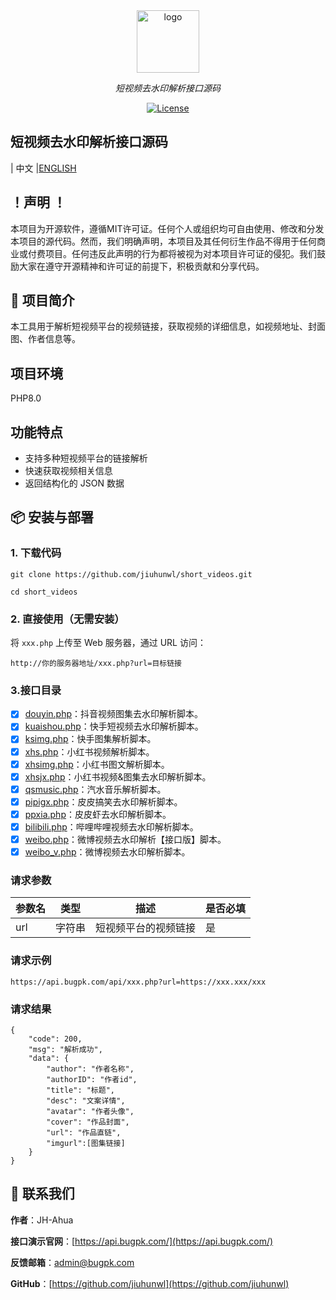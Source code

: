 <div align="center">
  <img width="100px" alt="logo" src="https://img.jiuhunwl.cn/up/2025/05/23/68305545df6d7.png"/></a>
  <p><em>短视频去水印解析接口源码</em></p>
<div>
  <a href="https://github.com/OpenListTeam/jiuhunwl/short_videos/main/LICENSE">
    <img src="https://img.shields.io/github/license/jiuhunwl/short_videos" alt="License" />
  </a>
</div>
<div>
</div>
</div>

## 短视频去水印解析接口源码
| 中文 |[ENGLISH](./README_EN.md)
## ！声明 ！
本项目为开源软件，遵循MIT许可证。任何个人或组织均可自由使用、修改和分发本项目的源代码。然而，我们明确声明，本项目及其任何衍生作品不得用于任何商业或付费项目。任何违反此声明的行为都将被视为对本项目许可证的侵犯。我们鼓励大家在遵守开源精神和许可证的前提下，积极贡献和分享代码。

## 🚀 项目简介
本工具用于解析短视频平台的视频链接，获取视频的详细信息，如视频地址、封面图、作者信息等。
## 项目环境
PHP8.0

## 功能特点
- 支持多种短视频平台的链接解析
- 快速获取视频相关信息
- 返回结构化的 JSON 数据

## 📦 安装与部署

### 1. 下载代码



```
git clone https://github.com/jiuhunwl/short_videos.git

cd short_videos
```
### 2. 直接使用（无需安装）

将 `xxx.php` 上传至 Web 服务器，通过 URL 访问：
```
http://你的服务器地址/xxx.php?url=目标链接
```
### 3.接口目录

- [x] [douyin.php](short_videos/api/douyin.php)：抖音视频图集去水印解析脚本。
- [x] [kuaishou.php](short_videos/api/kuaishou.php)：快手短视频去水印解析脚本。
- [x] [ksimg.php](short_videos/api/ksimg.php)：快手图集解析脚本。
- [x] [xhs.php](short_videos/api/xhs.php)：小红书视频解析脚本。
- [x] [xhsimg.php](short_videos/api/xhsimg.php)：小红书图文解析脚本。
- [x] [xhsjx.php](short_videos/api/xhsjx.php)：小红书视频&图集去水印解析脚本。
- [x] [qsmusic.php](short_videos/api/qsmusic.php)：汽水音乐解析脚本。
- [x] [pipigx.php](short_videos/api/pipigx.php)：皮皮搞笑去水印解析脚本。
- [x] [ppxia.php](short_videos/api/ppxia.php)：皮皮虾去水印解析脚本。
- [x] [bilibili.php](short_videos/api/bilibili.php)：哔哩哔哩视频去水印解析脚本。
- [x] [weibo.php](short_videos/api/weibo.php)：微博视频去水印解析【接口版】脚本。
- [x] [weibo_v.php](short_videos/api/weibo_v.php)：微博视频去水印解析脚本。

### 请求参数

| 参数名 | 类型 | 描述 | 是否必填 |
| ---- | ---- | ---- | ---- |
| url | 字符串 | 短视频平台的视频链接 | 是 |

### 请求示例
```plaintext
https://api.bugpk.com/api/xxx.php?url=https://xxx.xxx/xxx
```
### 请求结果
```plaintext
{
    "code": 200,
    "msg": "解析成功",
    "data": {
        "author": "作者名称",
        "authorID": "作者id",
        "title": "标题",
        "desc": "文案详情",
        "avatar": "作者头像",
        "cover": "作品封面",
        "url": "作品直链",
        "imgurl":[图集链接]
    }
}
```
## 📮 联系我们

**作者**：JH-Ahua

**接口演示官网**：[https://api.bugpk.com/](https://api.bugpk.com/)

**反馈邮箱**：[admin@bugpk.com](mailto:admin@bugpk.com)

**GitHub**：[https://github.com/jiuhunwl](https://github.com/jiuhunwl)
